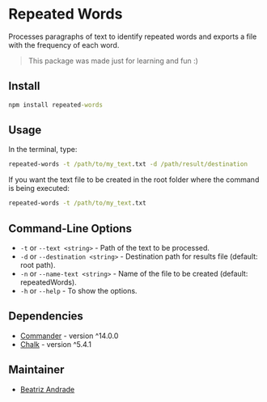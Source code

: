 # Repeated Words

Processes paragraphs of text to identify repeated words and exports a file with the frequency of each word.

> This package was made just for learning and fun :)

## Install

``` cmd
npm install repeated-words
```

## Usage

In the terminal, type:

``` cmd
repeated-words -t /path/to/my_text.txt -d /path/result/destination
```

If you want the text file to be created in the root folder where the command is being executed:

``` cmd
repeated-words -t /path/to/my_text.txt
```

## Command-Line Options

- `-t` or `--text <string>` - Path of the text to be processed.
- `-d` or `--destination <string>` - Destination path for results file (default: root path).
- `-n` or `--name-text <string>` - Name of the file to be created (default: repeatedWords).
- `-h` or `--help` - To show the options.

## Dependencies

- [Commander](https://github.com/tj/commander.js) - version ^14.0.0
- [Chalk](https://github.com/chalk/chalk) - version ^5.4.1

## Maintainer

- [Beatriz Andrade](https://github.com/betatrix)
